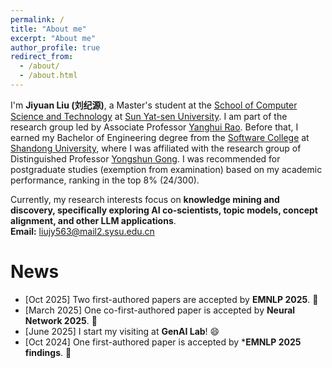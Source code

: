 ```yaml
---
permalink: /
title: "About me"
excerpt: "About me"
author_profile: true
redirect_from: 
  - /about/
  - /about.html
---
```


I'm **Jiyuan Liu (刘纪源)**, a Master's student at the [School of Computer Science and Technology](http://cse.sysu.edu.cn/) at [Sun Yat-sen University](https://www.sysu.edu.cn/). I am part of the research group led by Associate Professor [Yanghui Rao](https://scholar.google.com/citations?hl=en&user=qg7gv20AAAAJ). Before that, I earned my Bachelor of Engineering degree from the [Software College](https://www.sc.sdu.edu.cn/) at [Shandong University](https://www.sdu.edu.cn/), where I was affiliated with the research group of Distinguished Professor [Yongshun Gong](https://scholar.google.com/citations?hl=en&user=qg7gv20AAAAJ). I was recommended for postgraduate studies (exemption from examination) based on my academic performance, ranking in the top 8% (24/300).

Currently, my research interests focus on **knowledge mining and discovery, specifically exploring AI co-scientists, topic models, concept alignment, and other LLM applications**.  
**Email:** liujy563@mail2.sysu.edu.cn


# News
- [Oct 2025] Two first-authored papers are accepted by **EMNLP 2025**. 🎉
- [March 2025] One co-first-authored paper is accepted by **Neural Network 2025**. 🎉
- [June 2025] I start my visiting at **GenAI Lab**! 😄
- [Oct 2024] One first-authored paper is accepted by ***EMNLP 2025 findings**. 🎉


<br><br><br>

<script type='text/javascript' id='clustrmaps' src='//cdn.clustrmaps.com/map_v2.js?cl=ffffff&w=300&t=tt&d=KQq7wmoOFK01AWtI-EgkopWeIANNwkKygR72ToCU_YU&co=2d90ad&cmo=e27b7b&cmn=ff9600'></script>
<!-- {% include base_path %} -->


